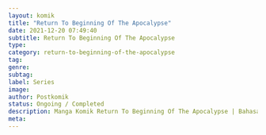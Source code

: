 ```yaml
---
layout: komik
title: "Return To Beginning Of The Apocalypse"
date: 2021-12-20 07:49:40
subtitle: Return To Beginning Of The Apocalypse
type: 
category: return-to-beginning-of-the-apocalypse
tag: 
genre: 
subtag: 
label: Series
image: 
author: Postkomik
status: Ongoing / Completed
description: Manga Komik Return To Beginning Of The Apocalypse | Bahasa Indonesia
meta: 
---
```

